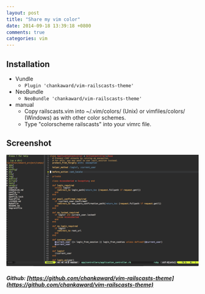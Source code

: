 ```yaml
---
layout: post
title: "Share my vim color"
date: 2014-09-18 13:39:18 +0800
comments: true
categories: vim
---
```

## Installation

* Vundle
  * ```Plugin 'chankaward/vim-railscasts-theme'```
* NeoBundle
  * ```NeoBundle 'chankaward/vim-railscasts-theme'```
* manual
  * Copy railscasts.vim into ~/.vim/colors/ (Unix) or vimfiles/colors/ (Windows) as with other color schemes.
  * Type "colorscheme railscasts" into your vimrc file.
 
## Screenshot

<img src="https://raw.githubusercontent.com/chankaward/vim-railscasts-theme/master/screenshot.png" />

##### Github: [https://github.com/chankaward/vim-railscasts-theme](https://github.com/chankaward/vim-railscasts-theme)
